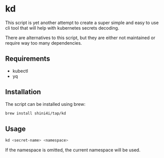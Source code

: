# kd

This script is yet another attempt to create a super simple and easy to use cli tool
that will help with kubernetes secrets decoding.

There are alternatives to this script, but they are either not maintained or require way too many dependencies.

## Requirements
- kubectl
- yq

## Installation
The script can be installed using brew:
```bash
brew install shini4i/tap/kd
```

## Usage
```bash
kd <secret-name> <namespace>
```
If the namespace is omitted, the current namespace will be used.
